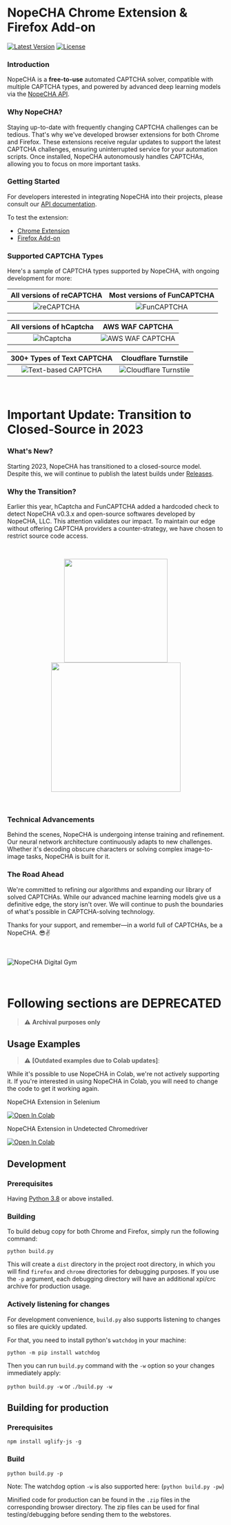 # NopeCHA Chrome Extension & Firefox Add-on

[![Latest Version](https://img.shields.io/github/v/release/NopeCHALLC/nopecha-extension?style=flat-square)](../../releases)
[![License](https://img.shields.io/github/license/NopeCHALLC/nopecha-extension?style=flat-square)](LICENSE)

### Introduction

NopeCHA is a **free-to-use** automated CAPTCHA solver, compatible with multiple CAPTCHA types, and powered by advanced deep learning models via the [NopeCHA API](https://developers.nopecha.com).

### Why NopeCHA?

Staying up-to-date with frequently changing CAPTCHA challenges can be tedious.
That's why we've developed browser extensions for both Chrome and Firefox.
These extensions receive regular updates to support the latest CAPTCHA challenges, ensuring uninterrupted service for your automation scripts.
Once installed, NopeCHA autonomously handles CAPTCHAs, allowing you to focus on more important tasks.

### Getting Started

For developers interested in integrating NopeCHA into their projects, please consult our [API documentation](https://developers.nopecha.com/guides/extension_advanced).

To test the extension:
- [Chrome Extension](https://www.nopecha.com/chrome)
- [Firefox Add-on](https://www.nopecha.com/firefox)

### Supported CAPTCHA Types

Here's a sample of CAPTCHA types supported by NopeCHA, with ongoing development for more:

| All versions of reCAPTCHA | Most versions of FunCAPTCHA |
:-:|:-:
![reCAPTCHA](assets/recaptcha.gif?raw=true) | ![FunCAPTCHA](assets/funcaptcha.gif?raw=true)

| All versions of hCaptcha | AWS WAF CAPTCHA |
:-:|:-:
![hCaptcha](assets/hcaptcha.gif?raw=true) | ![AWS WAF CAPTCHA](assets/awscaptcha.gif?raw=true)

| 300+ Types of Text CAPTCHA | Cloudflare Turnstile |
:-:|:-:|
![Text-based CAPTCHA](assets/textcaptcha.gif?raw=true) | ![Cloudflare Turnstile](assets/turnstile.gif?raw=true)

<br>

# Important Update: Transition to Closed-Source in 2023

### What's New?

Starting 2023, NopeCHA has transitioned to a closed-source model.
Despite this, we will continue to publish the latest builds under [Releases](../../releases).

### Why the Transition?

Earlier this year, hCaptcha and FunCAPTCHA added a hardcoded check to detect NopeCHA v0.3.x and open-source softwares developed by NopeCHA, LLC.
This attention validates our impact.
To maintain our edge without offering CAPTCHA providers a counter-strategy, we have chosen to restrict source code access.

<br>

<p align="center">
<img src="assets/hcaptcha_butterfly.gif?raw=true" width="240" /> <img src="assets/nopecha_banner_1.webp?raw=true" width="300" />
</p>

<br>

### Technical Advancements

Behind the scenes, NopeCHA is undergoing intense training and refinement.
Our neural network architecture continuously adapts to new challenges.
Whether it's decoding obscure characters or solving complex image-to-image tasks, NopeCHA is built for it.

### The Road Ahead

We're committed to refining our algorithms and expanding our library of solved CAPTCHAs.
While our advanced machine learning models give us a definitive edge, the story isn't over.
We will continue to push the boundaries of what's possible in CAPTCHA-solving technology.

Thanks for your support, and remember—in a world full of CAPTCHAs, be a NopeCHA. 😎✌️

<br>

![NopeCHA Digital Gym](assets/nopecha_banner_0.webp?raw=true)

<br>

# Following sections are DEPRECATED
> :warning: **Archival purposes only**

## Usage Examples
> :warning: **[Outdated examples due to Colab updates]**:

While it's possible to use NopeCHA in Colab, we're not actively supporting it.
If you're interested in using NopeCHA in Colab, you will need to change the code to get it working again.

NopeCHA Extension in Selenium

[![Open In Colab](https://colab.research.google.com/assets/colab-badge.svg)](https://colab.research.google.com/drive/1h9Q37yQqrLNhkqBCCWtHMPc09iOlLEQ5?usp=sharing)

NopeCHA Extension in Undetected Chromedriver

[![Open In Colab](https://colab.research.google.com/assets/colab-badge.svg)](https://colab.research.google.com/drive/1IAIwMWxpK7j1zzWJ1RmajD0TjaW_ANz4?usp=sharing)


## Development
### Prerequisites

Having [Python 3.8](https://python.org) or above installed.

### Building

To build debug copy for both Chrome and Firefox, simply run the following command:

`python build.py`

This will create a `dist` directory in the project root directory, in which you will find `firefox` and `chrome` directories for debugging purposes. If you use the `-p` argument, each debugging directory will have an additional xpi/crc archive for production usage.

### Actively listening for changes
For development convenience, `build.py` also supports listening to changes so files are quickly updated.

For that, you need to install python's `watchdog` in your machine:

`python -m pip install watchdog`

Then you can run `build.py` command with the `-w` option so your changes immediately apply:

`python build.py -w`
or
`./build.py -w`


## Building for production
### Prerequisites

`npm install uglify-js -g`

### Build

`python build.py -p`

Note: The watchdog option `-w` is also supported here: (`python build.py -pw`)

Minified code for production can be found in the `.zip` files in the corresponding browser directory. The zip files can be used for final testing/debugging before sending them to the webstores.
